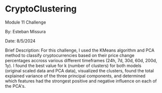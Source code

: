 # CryptoClustering
Module 11 Challenge

By: Esteban Missura

Date: 8/5/2024

Brief Description: For this challenge, I used the KMeans algorithm and PCA method to classify cryptocurrencies based on their price change percentages accross various different timeframes (24h, 7d, 30d, 60d, 200d, 1y). I found the best value for k (number of clusters) for both models (original scaled data and PCA data), visualized the clusters, found the total explained variance of the three principal components, and determined which features had the strongest positive and negative influence on each of the PCA's.